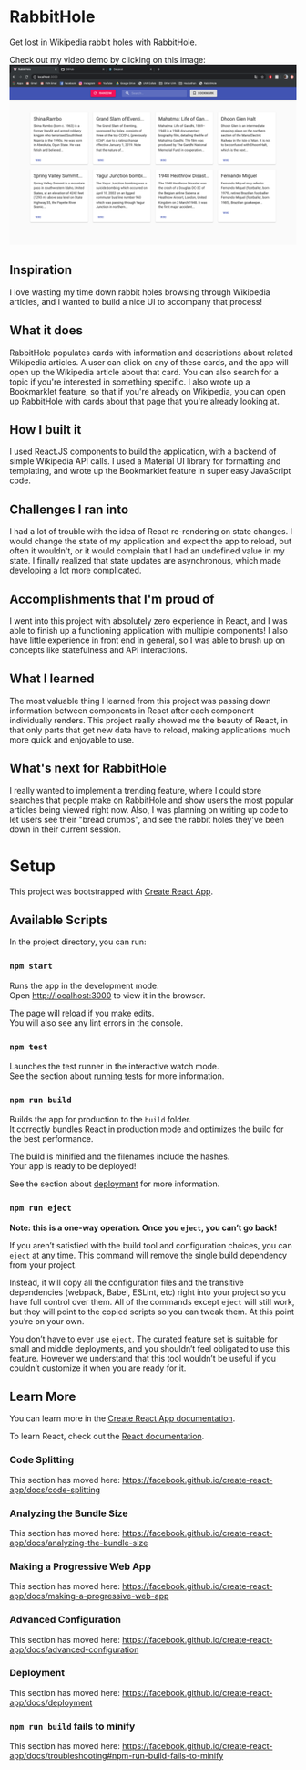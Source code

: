 # RabbitHole
Get lost in Wikipedia rabbit holes with RabbitHole.

Check out my video demo by clicking on this image:
[![Demo](demo.png)](https://www.youtube.com/watch?v=ZCCLfLj9jkU "Demo")

## Inspiration

I love wasting my time down rabbit holes browsing through Wikipedia articles, and I wanted to build a nice UI to accompany that process!

## What it does

RabbitHole populates cards with information and descriptions about related Wikipedia articles. A user can click on any of these cards, and the app will open up the Wikipedia article about that card. You can also search for a topic if you're interested in something specific. I also wrote up a Bookmarklet feature, so that if you're already on Wikipedia, you can open up RabbitHole with cards about that page that you're already looking at.

## How I built it

I used React.JS components to build the application, with a backend of simple Wikipedia API calls. I used a Material UI library for formatting and templating, and wrote up the Bookmarklet feature in super easy JavaScript code.

## Challenges I ran into

I had a lot of trouble with the idea of React re-rendering on state changes. I would change the state of my application and expect the app to reload, but often it wouldn't, or it would complain that I had an undefined value in my state. I finally realized that state updates are asynchronous, which made developing a lot more complicated.

## Accomplishments that I'm proud of

I went into this project with absolutely zero experience in React, and I was able to finish up a functioning application with multiple components! I also have little experience in front end in general, so I was able to brush up on concepts like statefulness and API interactions.

## What I learned

The most valuable thing I learned from this project was passing down information between components in React after each component individually renders. This project really showed me the beauty of React, in that only parts that get new data have to reload, making applications much more quick and enjoyable to use.

## What's next for RabbitHole

I really wanted to implement a trending feature, where I could store searches that people make on RabbitHole and show users the most popular articles being viewed right now. Also, I was planning on writing up code to let users see their "bread crumbs", and see the rabbit holes they've been down in their current session.

# Setup

This project was bootstrapped with [Create React App](https://github.com/facebook/create-react-app).

## Available Scripts

In the project directory, you can run:

### `npm start`

Runs the app in the development mode.<br />
Open [http://localhost:3000](http://localhost:3000) to view it in the browser.

The page will reload if you make edits.<br />
You will also see any lint errors in the console.

### `npm test`

Launches the test runner in the interactive watch mode.<br />
See the section about [running tests](https://facebook.github.io/create-react-app/docs/running-tests) for more information.

### `npm run build`

Builds the app for production to the `build` folder.<br />
It correctly bundles React in production mode and optimizes the build for the best performance.

The build is minified and the filenames include the hashes.<br />
Your app is ready to be deployed!

See the section about [deployment](https://facebook.github.io/create-react-app/docs/deployment) for more information.

### `npm run eject`

**Note: this is a one-way operation. Once you `eject`, you can’t go back!**

If you aren’t satisfied with the build tool and configuration choices, you can `eject` at any time. This command will remove the single build dependency from your project.

Instead, it will copy all the configuration files and the transitive dependencies (webpack, Babel, ESLint, etc) right into your project so you have full control over them. All of the commands except `eject` will still work, but they will point to the copied scripts so you can tweak them. At this point you’re on your own.

You don’t have to ever use `eject`. The curated feature set is suitable for small and middle deployments, and you shouldn’t feel obligated to use this feature. However we understand that this tool wouldn’t be useful if you couldn’t customize it when you are ready for it.

## Learn More

You can learn more in the [Create React App documentation](https://facebook.github.io/create-react-app/docs/getting-started).

To learn React, check out the [React documentation](https://reactjs.org/).

### Code Splitting

This section has moved here: https://facebook.github.io/create-react-app/docs/code-splitting

### Analyzing the Bundle Size

This section has moved here: https://facebook.github.io/create-react-app/docs/analyzing-the-bundle-size

### Making a Progressive Web App

This section has moved here: https://facebook.github.io/create-react-app/docs/making-a-progressive-web-app

### Advanced Configuration

This section has moved here: https://facebook.github.io/create-react-app/docs/advanced-configuration

### Deployment

This section has moved here: https://facebook.github.io/create-react-app/docs/deployment

### `npm run build` fails to minify

This section has moved here: https://facebook.github.io/create-react-app/docs/troubleshooting#npm-run-build-fails-to-minify
